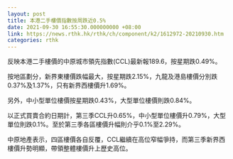 ```yaml
---
layout: post
title: 本港二手樓價指數按周跌近0.5%
date: 2021-09-30 16:55:30.000000000 +08:00
link: https://news.rthk.hk/rthk/ch/component/k2/1612972-20210930.htm
categories: rthk
---
```


反映本港二手樓價的中原城市領先指數(CCL)最新報189.6，按星期跌0.49%。
 
按地區劃分，新界東樓價跌幅最大，按星期跌2.15%，九龍及港島樓價分別跌0.37%及1.37%，只有新界西樓價升1.69%。

另外，中小型單位樓價按星期跌0.43%，大型單位樓價則跌0.84%。

以正式買賣合約日期計，第三季CCL升0.65%，中小型單位樓價升0.79%，大型單位則跌0.1%。至於第三季各區樓價升幅則介乎0.1%至2.29%。

中原地產表示，四區樓價各自反覆，CCL繼續在高位窄幅爭持，而第三季新界西樓價升勢明顯，帶領整體樓價升上歷史高位。
